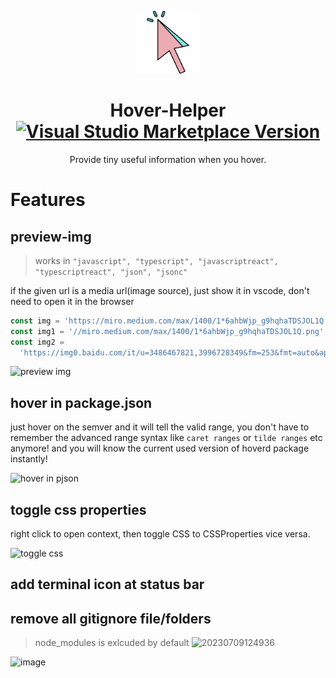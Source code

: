 <p align="center">
<img width="100" src='./images/icon.png' alt='icon'>
</p>

<h1 align="center">Hover-Helper
<a href="https://marketplace.visualstudio.com/items?itemName=HomyeeKing.hover-helper" target="__blank">
<img src="https://img.shields.io/visual-studio-marketplace/v/HomyeeKing.hover-helper.svg?color=blue&amp;label=VS%20Code%20Marketplace&logo=visual-studio-code" alt="Visual Studio Marketplace Version" />
</a>
</h1>

<p align="center">
Provide tiny useful information when you hover.
</p>

# Features

## preview-img

> works in `"javascript", "typescript", "javascriptreact", "typescriptreact", "json", "jsonc"`

if the given url is a media url(image source), just show it in vscode, don't need to open it in the browser

```js
const img = 'https://miro.medium.com/max/1400/1*6ahbWjp_g9hqhaTDSJOL1Q.png'; // whole url
const img1 = '//miro.medium.com/max/1400/1*6ahbWjp_g9hqhaTDSJOL1Q.png'; // omit protocol, pretend it's https by default
const img2 =
  'https://img0.baidu.com/it/u=3486467821,3996728349&fm=253&fmt=auto&app=138&f=JPEG?w=500&h=500'; // infer from response header
```

![preview img](https://user-images.githubusercontent.com/49113249/231378269-b1338286-8468-4f6c-8296-f77e965774fb.gif)

## hover in package.json

just hover on the semver and it will tell the valid range, you don't have to remember the advanced range syntax like `caret ranges` or `tilde ranges` etc anymore!
and you will know the current used version of hoverd package instantly!

![hover in pjson](https://user-images.githubusercontent.com/49113249/231374832-99dc007b-047a-463f-9d25-df58f104a04b.gif)

## toggle css properties

right click to open context, then toggle CSS to CSSProperties vice versa.

![toggle css](https://user-images.githubusercontent.com/49113249/231377555-2cc78bf1-bc32-4898-a6ac-bd090b773a2c.gif)


## add terminal icon at status bar

## remove all gitignore file/folders
> node_modules is exlcuded by default
![20230709124936](https://github.com/HomyeeKing/vscode-plugin-preview/assets/49113249/893085cb-29ea-4e32-827a-58b4948962c4)

![image](https://github.com/HomyeeKing/vscode-plugin-preview/assets/49113249/e97f3d24-8a22-438b-a749-cf9e098b4a73)

